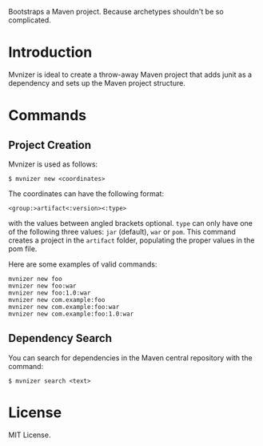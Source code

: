 Bootstraps a Maven project.  Because archetypes shouldn't be so complicated.

# Introduction

Mvnizer is ideal to create a throw-away Maven project that adds junit as a dependency and sets up the Maven project structure.

# Commands

## Project Creation

Mvnizer is used as follows:

    $ mvnizer new <coordinates>

The coordinates can have the following format:

    <group:>artifact<:version><:type>

with the values between angled brackets optional.  `type` can only have one of the following three values: `jar` (default), `war` or `pom`.  This command creates a project in the `artifact` folder, populating the proper values in the pom file.

Here are some examples of valid commands:

    mvnizer new foo
    mvnizer new foo:war
    mvnizer new foo:1.0:war
    mvnizer new com.example:foo
    mvnizer new com.example:foo:war
    mvnizer new com.example:foo:1.0:war

## Dependency Search

You can search for dependencies in the Maven central repository with the command:

    $ mvnizer search <text>
    


# License

MIT License. 
